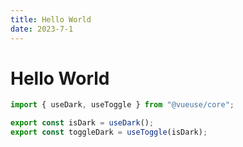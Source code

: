 ```yaml
---
title: Hello World
date: 2023-7-1
---
```


# Hello World

```ts
import { useDark, useToggle } from "@vueuse/core";

export const isDark = useDark();
export const toggleDark = useToggle(isDark);
```
